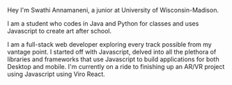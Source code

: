 Hey I'm Swathi Annamaneni, a junior at University of Wisconsin-Madison.

I am a student who codes in Java and Python for classes and uses Javascript to create art after school.

I am a full-stack web developer exploring every track possible from my vantage point. I started off with Javascript, delved into all the plethora of libraries and frameworks that use Javascript to build applications for both Desktop and mobile. I'm currently on a ride to finishing up an AR/VR project using Javascript using Viro React. 


